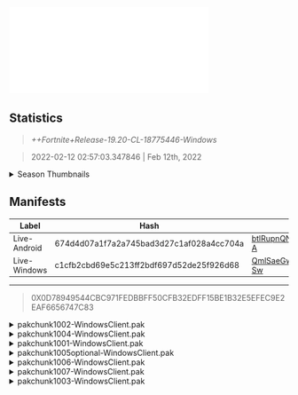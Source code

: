 <div style="pointer-events: none">
  <img style="pointer-events: none" src="https://raw.githubusercontent.com/Tectors/Archive/master/source/dependents/gen.19.20.svg" width="360" height="155">
<div>

## Statistics
> *++Fortnite+Release-19.20-CL-18775446-Windows*

> 2022-02-12 02:57:03.347846 | Feb 12th, 2022

<details>
  <summary>Season Thumbnails</summary>

  > Seasonal thumbnails are a season's normal ltms and their photos.

  | Name | ID |
  | - | - |
  | [Solo](https://raw.githubusercontent.com/Tectors/Archive/master/source/dependents/monthly-rotaton/playlist_defaultsolo_19_20.png) | Playlist_DefaultSolo |
  | [Duos](https://raw.githubusercontent.com/Tectors/Archive/master/source/dependents/monthly-rotaton/playlist_defaultduo_19_20.png) | Playlist_DefaultDuo |
  | [Trios](https://raw.githubusercontent.com/Tectors/Archive/master/source/dependents/monthly-rotaton/playlist_trios_19_20.png) | Playlist_Trios |
  | [Squads](https://raw.githubusercontent.com/Tectors/Archive/master/source/dependents/monthly-rotaton/playlist_defaultsquad_19_20.png) | Playlist_DefaultSquad |
</details>

## Manifests
| Label | Hash | Route |
| - | - | - |
| Live-Android | 674d4d07a1f7a2a745bad3d27c1af028a4cc704a | [btlRupnQNzjPK0klQUSKSiS41DZR-A](https://github.com/Tectors/Archive/blob/master/manifests/btlRupnQNzjPK0klQUSKSiS41DZR-A.manifest) |
| Live-Windows | c1cfb2cbd69e5c213ff2bdf697d52de25f926d68 | [QmlSaeGwrvA00GMFGkaC0jV6zRe-Sw](https://github.com/Tectors/Archive/blob/master/manifests/QmlSaeGwrvA00GMFGkaC0jV6zRe-Sw.manifest) |

---

> 0X0D78949544CBC971FEDBBFF50CFB32EDFF15BE1B32E5EFEC9E2EAF6656747C83

<details>
  <summary>pakchunk1002-WindowsClient.pak</summary>

  > FortniteGame/Content/Paks/pakchunk1002-WindowsClient.pak

  > 0x8D380C51CD5C88B2B05C5FCFAB214997AB3D230E525D81CA8924E1390846E531

  <img src="https://raw.githubusercontent.com/Tectors/Archive/master/source/dependents/referred/Pickaxe_ID_735_FoeMale_2T3KB.svg" width="100"> <img src="https://raw.githubusercontent.com/Tectors/Archive/master/source/dependents/referred/LSID_399_Foe_AN5QC.svg" width="100"> <img src="https://raw.githubusercontent.com/Tectors/Archive/master/source/dependents/referred/Glider_ID_341_FoeMale_P8JE8.svg" width="100"> <img src="https://raw.githubusercontent.com/Tectors/Archive/master/source/dependents/referred/EID_Foe_4EWJV.svg" width="100"> <img src="https://raw.githubusercontent.com/Tectors/Archive/master/source/dependents/referred/CID_A_328_Athena_Commando_M_Foe_S31ZA.svg" width="100"> <img src="https://raw.githubusercontent.com/Tectors/Archive/master/source/dependents/referred/BID_938_FoeMale_F4JVS.svg" width="100"> 
</details>

<details>
  <summary>pakchunk1004-WindowsClient.pak</summary>

  > FortniteGame/Content/Paks/pakchunk1004-WindowsClient.pak

  > 0xE77F68E03AD4D167E5ED235610EDA29BCFD96282FB08124EBF3FB784DD1C7390

  <img src="https://raw.githubusercontent.com/Tectors/Archive/master/source/dependents/referred/EID_JumpingJoy_WKPG4.svg" width="100"> 
</details>

<details>
  <summary>pakchunk1001-WindowsClient.pak</summary>

  > FortniteGame/Content/Paks/pakchunk1001-WindowsClient.pak

  > 0x0B4230B89170F6FD3A385F17B613A1CD47779C7393088235826C7FEDE7A9983A

  <img src="https://raw.githubusercontent.com/Tectors/Archive/master/source/dependents/referred/Pickaxe_ID_747_ZestMale_3KAEG.svg" width="100"> <img src="https://raw.githubusercontent.com/Tectors/Archive/master/source/dependents/referred/Pickaxe_ID_746_ZestFemale_4Y9TG.svg" width="100"> <img src="https://raw.githubusercontent.com/Tectors/Archive/master/source/dependents/referred/EID_Zest_Q1K5V.svg" width="100"> <img src="https://raw.githubusercontent.com/Tectors/Archive/master/source/dependents/referred/CID_A_337_Athena_Commando_F_Zest_ZBXGN.svg" width="100"> <img src="https://raw.githubusercontent.com/Tectors/Archive/master/source/dependents/referred/CID_A_336_Athena_Commando_M_Zest_66JC5.svg" width="100"> <img src="https://raw.githubusercontent.com/Tectors/Archive/master/source/dependents/referred/BID_948_ZestMale_GP8AW.svg" width="100"> <img src="https://raw.githubusercontent.com/Tectors/Archive/master/source/dependents/referred/BID_947_ZestFemale_1KIDJ.svg" width="100"> 
</details>

<details>
  <summary>pakchunk1005optional-WindowsClient.pak</summary>

  > FortniteGame/Content/Paks/pakchunk1005optional-WindowsClient.pak

  > 0x9D0E22E9B6E66C633372AF22CA3A0CFC11946D7D83488251019F7AFEA68E7FF6

  <img src="https://raw.githubusercontent.com/Tectors/Archive/master/source/dependents/referred/SPID_352_Sleek_8M482.svg" width="100"> <img src="https://raw.githubusercontent.com/Tectors/Archive/master/source/dependents/referred/Pickaxe_ID_745_SleekMale_ECRL0.svg" width="100"> <img src="https://raw.githubusercontent.com/Tectors/Archive/master/source/dependents/referred/Pickaxe_ID_744_SleekGlassesMale_ID69U.svg" width="100"> <img src="https://raw.githubusercontent.com/Tectors/Archive/master/source/dependents/referred/MusicPack_122_Sleek_3ST6M.svg" width="100"> <img src="https://raw.githubusercontent.com/Tectors/Archive/master/source/dependents/referred/EID_Sleek_S20CU.svg" width="100"> <img src="https://raw.githubusercontent.com/Tectors/Archive/master/source/dependents/referred/CID_A_335_Athena_Commando_M_SleekGlasses_8SYX2.svg" width="100"> <img src="https://raw.githubusercontent.com/Tectors/Archive/master/source/dependents/referred/CID_A_334_Athena_Commando_M_Sleek_U06KF.svg" width="100"> <img src="https://raw.githubusercontent.com/Tectors/Archive/master/source/dependents/referred/BID_945_SleekGlasses_GKUD9.svg" width="100"> <img src="https://raw.githubusercontent.com/Tectors/Archive/master/source/dependents/referred/BID_944_Sleek_7PFGZ.svg" width="100"> 
</details>

<details>
  <summary>pakchunk1006-WindowsClient.pak</summary>

  > FortniteGame/Content/Paks/pakchunk1006-WindowsClient.pak

  > 0x80A0FC47CE3BA7DCF499B67F7AE0A5A1CCB567D1A0D5D6998E4FE00EA737E1AE

  <img src="https://raw.githubusercontent.com/Tectors/Archive/master/source/dependents/referred/CID_A_333_Athena_Commando_M_Solstice_C1YP3.svg" width="100"> <img src="https://raw.githubusercontent.com/Tectors/Archive/master/source/dependents/referred/BID_950_Solstice_APTB0.svg" width="100"> 
</details>

<details>
  <summary>pakchunk1007-WindowsClient.pak</summary>

  > FortniteGame/Content/Paks/pakchunk1007-WindowsClient.pak

  > 0x32B844876E1C5629248492545FF2C101A36D818576D15062479A1A3032769C0F

  <img src="https://raw.githubusercontent.com/Tectors/Archive/master/source/dependents/referred/Glider_ID_346_GalacticFemale_LXRL3.svg" width="100"> <img src="https://raw.githubusercontent.com/Tectors/Archive/master/source/dependents/referred/CID_A_338_Athena_Commando_F_Galactic_HN9DO.svg" width="100"> <img src="https://raw.githubusercontent.com/Tectors/Archive/master/source/dependents/referred/BID_946_Galactic_S1CVQ.svg" width="100"> 
</details>

<details>
  <summary>pakchunk1003-WindowsClient.pak</summary>

  > FortniteGame/Content/Paks/pakchunk1003-WindowsClient.pak

  > 0x56E412BCF563A828DB967F8558D9E7436463A0D8ECD8FF1D0F9EEA4838612B1D

  <img src="https://raw.githubusercontent.com/Tectors/Archive/master/source/dependents/referred/EID_WrongWay_M47AL.svg" width="100"> 
</details>

